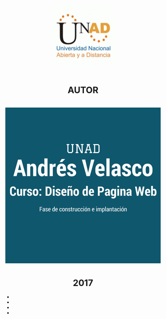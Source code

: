 <html>
<header><img src="logo.gif" width"90" height"40"></img></header>
<head>



<link rel="stylesheet"  href="estilos/fonts.css">
<title>AUTOR</title>
<link rel="stylesheet" type="text/css" a href="estilos/estilos.css">


<body background="f.jpg">
 
<h1><CENTER>AUTOR</CENTER> </h1>

<h1 align=center><CENTER><IMG SRC="aut.png" width"90" height"40"></IMG></CENTER></h1> 
<h1><CENTER>2017</CENTER> </h1>
<div class="social">
		<ul>
			<li><a href="http://www.facebook.com" target="_blank" class="icon-facebook2"></a></li>
			<li><a href="http://www.twitter.com" target="_blank" class="icon-twitter"></a></li>
			<li><a href="mailto:armonyfester@gmail.com" class="icon-mail"></a></li>
                        <li><a href="http://www.youtube.com" target="_blank" class="icon-youtube"></a></li>
		</ul>
	</div>
</body>


</head>

</html>

